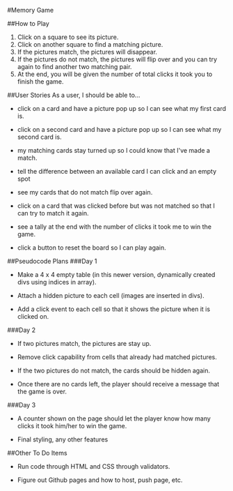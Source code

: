 #Memory Game

##How to Play
1. Click on a square to see its picture.
2. Click on another square to find a matching picture.
3. If the pictures match, the pictures will disappear.
4. If the pictures do not match, the pictures will flip over and you can try again to find another two matching pair.
5. At the end, you will be given the number of total clicks it took you to finish the game.

##User Stories
As a user, I should be able to...

* click on a card and have a picture pop up so I can see what my first card is.

* click on a second card and have a picture pop up so I can see what my second card is.

* my matching cards stay turned up so I could know that I've made a match.

* tell the difference between an available card I can click and an empty spot

* see my cards that do not match flip over again.

* click on a card that was clicked before but was not matched so that I can try to match it again.

* see a tally at the end with the number of clicks it took me to win the game.

* click a button to reset the board so I can play again.

##Pseudocode Plans
###Day 1
* Make a 4 x 4 empty table (in this newer version, dynamically created divs using indices in array).

* Attach a hidden picture to each cell (images are inserted in divs).  

* Add a click event to each cell so that it shows the picture when it is clicked on.

###Day 2
* If two pictures match, the pictures are stay up.

* Remove click capability from cells that already had matched pictures.

* If the two pictures do not match, the cards should be hidden again.

* Once there are no cards left, the player should receive a message that the game is over.

###Day 3
* A counter shown on the page should let the player know how many clicks it took him/her to win the game.     

* Final styling, any other features

##Other To Do Items

* Run code through HTML and CSS through validators.

* Figure out Github pages and how to host, push page, etc.



<!--
#[x] = H1
##[x] = H2
**[x]** = bold
* [x] = bullet
1. [x] = starts numbering
-
-
^ Continues numbering.
-->

